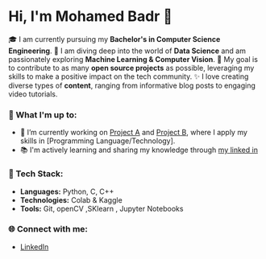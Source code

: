 # Hi, I'm Mohamed Badr 👋

🎓 I am currently pursuing my **Bachelor's in Computer Science Engineering**.
🌱 I am diving deep into the world of **Data Science** and am passionately exploring **Machine Learning & Computer Vision**.
🎯 My goal is to contribute to as many **open source projects** as possible, leveraging my skills to make a positive impact on the tech community.
✨ I love creating diverse types of **content**, ranging from informative blog posts to engaging video tutorials.

### 🚀 What I'm up to:

- 🔭 I’m currently working on [Project A](link-to-project-a) and [Project B](link-to-project-b), where I apply my skills in [Programming Language/Technology].
- 📚 I'm actively learning and sharing my knowledge through [my linked in](https://www.linkedin.com/in/mohamed-badr-301378248/)

### 🤖 Tech Stack:

- **Languages:** Python, C, C++
- **Technologies:** Colab & Kaggle 
- **Tools:** Git, openCV ,SKlearn , Jupyter Notebooks

### 🌐 Connect with me:

- [LinkedIn](https://www.linkedin.com/in/mohamed-badr-301378248/)
